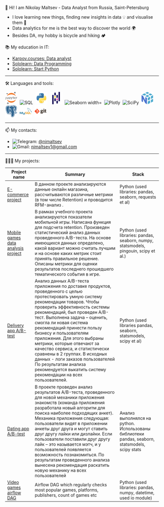 👋 Hi! I am Nikolay Maltsev - Data Analyst from Russia, Saint-Petersburg
- I love learning new things, finding new insights in data 💡 and visualise them 🔮  
- Data analytics for me is the best way to discover the world 🌍
- Besides DA, my hobby is bicycle and hiking 🏕️

📚 My education in IT:
- [Karpov.courses: Data analyst](https://github.com/Nimaltsev/Nimaltsev/files/13975295/Data.analyst.karpov.pdf)
- [Sololearn: Data Programming](https://github.com/Nimaltsev/Nimaltsev/assets/131170450/42488218-0a52-4eac-b6b0-4f7025827852)
- [Sololearn: Start Python](https://blob.sololearn.com/certificates/ab8e8cdf-9404-4372-9f09-bb73060d3ef9.pdf)

--- 
🛠️ Languages and tools: 
<div>
  <img src="https://github.com/devicons/devicon/blob/master/icons/jupyter/jupyter-original-wordmark.svg" title="Jupyter" alt="Jupyter" width="40" height="40"/>&nbsp;
  <img src="https://github.com/Nimaltsev/Nimaltsev/assets/131170450/61c85ed8-2650-497d-8f5b-dde2e236e481" title="SQL" alt="SQL" width="55" height="40"/>&nbsp;
  <img src="https://github.com/devicons/devicon/blob/master/icons/python/python-original.svg" title="Python" alt="Python" width="40" height="40"/>&nbsp;
  <img src="https://github.com/devicons/devicon/blob/master/icons/pandas/pandas-original.svg" title="Pandas" alt="Pandas" width="40" height="40"/>&nbsp;
  <img src="https://github.com/Nimaltsev/Nimaltsev/assets/131170450/2d65b8e9-cdab-4773-bb89-46aae752b725" title="Seaborn" alt="Seaborn width="40" height="40"/>&nbsp;
  <img src="https://github.com/Nimaltsev/Nimaltsev/assets/131170450/8d267702-f50d-4a6c-845e-153e784cbe35" title="Plotly" alt="Plotly" width="40" height="40"/>&nbsp;
  <img src="https://github.com/Nimaltsev/Nimaltsev/assets/131170450/a9dd247d-23a3-4bfa-865c-ca77dbd17023" title="SciPy" alt="SciPy" width="40" height="40"/>&nbsp;
  <img src="https://github.com/devicons/devicon/blob/master/icons/numpy/numpy-original.svg"  title="NumPy" alt="NumPy" width="40" height="40"/>&nbsp;
  <img src="https://github.com/devicons/devicon/blob/master/icons/postgresql/postgresql-plain.svg" title="PostgreSQL" alt="PostgreSQL" width="40" height="40"/>&nbsp;
  <img src="https://github.com/devicons/devicon/blob/master/icons/mysql/mysql-original-wordmark.svg" title="MySQL"  alt="MySQL" width="40" height="40"/>&nbsp;
  <img src="https://github.com/devicons/devicon/blob/master/icons/git/git-original-wordmark.svg" title="Git" **alt="Git" width="40" height="40"/>
</div>

---
📫 My contacts:
- ![Telegram](https://img.shields.io/badge/Telegram-2CA5E0?style=for-the-badge&logo=telegram&logoColor=white): [@nimaltsev](https://t.me/Nimaltsev)  
- ![Gmail](https://img.shields.io/badge/Gmail-D14836?style=for-the-badge&logo=gmail&logoColor=white): nimaltsev1@gmail.com 
---
👩🏻‍💻 My projects:

| **Project name**                   | **Summary**                                                                                                                                                                                                                                                                                                                                                                                                                                                                                                                                                                           | **Stack**                                                                                        |
|------------------------------------|---------------------------------------------------------------------------------------------------------------------------------------------------------------------------------------------------------------------------------------------------------------------------------------------------------------------------------------------------------------------------------------------------------------------------------------------------------------------------------------------------------------------------------------------------------------------------------------|--------------------------------------------------------------------------------------------------|
| [E-commerce project](https://github.com/Nimaltsev/E-commerce_project)                 | В данном проекте анализируются данные онлайн магазина, рассчитываются различные метрики (в том числе Retention) и проводится RFM-анализ .                                                                                                                                                                                                                                                                                                                                                                                                                                             | Python (used libraries: pandas, seaborn, requests et al)                                         |
| [Mobile games data analysis project](https://github.com/Nimaltsev/mobile_games_data_analysis_project) | В рамках учебного проекта анализируются показатели мобильной игры.  Написана функция для подсчета retention.  Произведен статистический анализ данных проведенного A/B-теста. На основе имеющихся данных определено, какой вариант можно считать лучшим и на основе каких метрик стоит принять правильное решение.  Описаны метрики для оценки результатов последнего прошедшего тематического события в игре.                                                                                                                                                                        | Python (used libraries: pandas, seaborn, numpy, statsmodels, pingouin, scipy et al.)             |
| [Delivery app A/B-test](https://github.com/Nimaltsev/delivery_app_AB_test)              | Анализ данных A/B-теста приложения по доставке продуктов, проведенного с целью протестировать умную систему рекомендации товаров.  Чтобы проверить эффективность системы рекомендаций, был проведен A/B-тест.   Выполнена задача – оценить, смогла ли новая система рекомендаций принести пользу бизнесу и пользователям приложения. Для этого выбраны метрики, которые отвечают за качество сервиса, и статистически сравнены в 2 группах.  В исходных данных - логи заказов пользователей По результатам анализа рекомендуется выкатить систему рекомендации на всех пользователей. | Python (used libraries pandas, seaborn, statsmodels, scipy et al)                                |
| [Dating app A/B-test](https://github.com/Nimaltsev/dating_app_ab_test)               | В проекте проведен анализ результатов A/B-теста, проведенного для новой механики приложения знакомств (команда приложения разработала новый алгоритм для поиска наиболее подходящих анкет). Механика приложения следующая: пользователи видят в приложении анкеты друг друга и могут ставить друг другу лайки или дизлайки. Если пользователи поставили друг другу лайк – это называется мэтч, и у пользователей появляется возможность познакомиться.  По результатам проведенного анализа вынесена рекомендация раскатить новую механику на всех пользователей                      | Анализ выполнялся на python.  Использованы библиотеки pandas, seaborn, statsmodels, scipy stats  |
| [Video games airflow DAG](https://github.com/Nimaltsev/vgames_airflow_dag)            | Airflow DAG which regularly checks most popular games, platforms, publishers, count of games etc                                                                                                                                                                                                                                                                                                                                                                                                                                                                                      | Python (used libraries: pandas, numpy, datetime, used io module)                                 |

<!---
Nimaltsev/Nimaltsev is a ✨ special ✨ repository because its `README.md` (this file) appears on your GitHub profile.
You can click the Preview link to take a look at your changes.
--->
